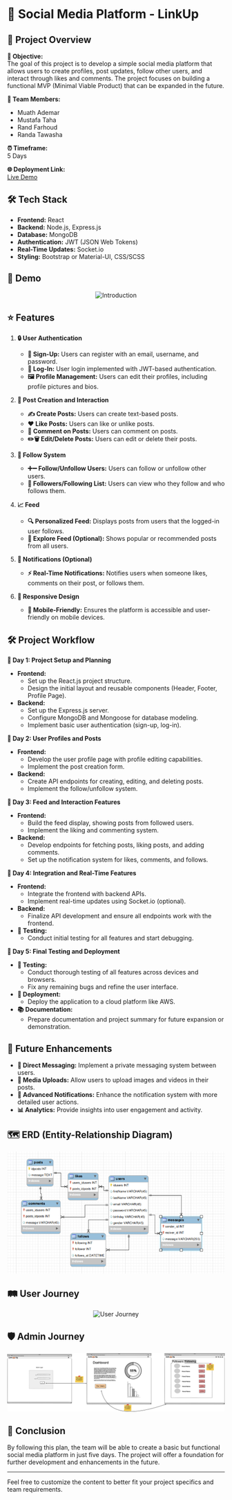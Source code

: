 # 🚀 Social Media Platform - LinkUp

## 📄 Project Overview
**🎯 Objective:**  
The goal of this project is to develop a simple social media platform that allows users to create profiles, post updates, follow other users, and interact through likes and comments. The project focuses on building a functional MVP (Minimal Viable Product) that can be expanded in the future.

**👥 Team Members:**
- Muath Ademar
- Mustafa Taha
- Rand Farhoud
- Randa Tawasha

**⏰ Timeframe:**  
5 Days

**🌐 Deployment Link:**  
[Live Demo](http://51.20.56.131/)

## 🛠️ Tech Stack
- **Frontend:** React
- **Backend:** Node.js, Express.js
- **Database:** MongoDB
- **Authentication:** JWT (JSON Web Tokens)
- **Real-Time Updates:** Socket.io
- **Styling:** Bootstrap or Material-UI, CSS/SCSS

## 🎥 Demo
<div align="center">
  <img src="linkup.gif" alt="Introduction" >
</div>

## ⭐ Features
1. **🔒 User Authentication**
   - **📝 Sign-Up:** Users can register with an email, username, and password.
   - **🔑 Log-In:** User login implemented with JWT-based authentication.
   - **🖼️ Profile Management:** Users can edit their profiles, including profile pictures and bios.

2. **📝 Post Creation and Interaction**
   - **✍️ Create Posts:** Users can create text-based posts.
   - **❤️ Like Posts:** Users can like or unlike posts.
   - **💬 Comment on Posts:** Users can comment on posts.
   - **✏️🗑️ Edit/Delete Posts:** Users can edit or delete their posts.

3. **👥 Follow System**
   - **➕➖ Follow/Unfollow Users:** Users can follow or unfollow other users.
   - **👀 Followers/Following List:** Users can view who they follow and who follows them.

4. **📈 Feed**
   - **🔍 Personalized Feed:** Displays posts from users that the logged-in user follows.
   - **🌟 Explore Feed (Optional):** Shows popular or recommended posts from all users.

5. **🔔 Notifications (Optional)**
   - **⚡ Real-Time Notifications:** Notifies users when someone likes, comments on their post, or follows them.

6. **📱 Responsive Design**
   - **📱 Mobile-Friendly:** Ensures the platform is accessible and user-friendly on mobile devices.

## 🛠️ Project Workflow
**📅 Day 1: Project Setup and Planning**
- **Frontend:**
  - Set up the React.js project structure.
  - Design the initial layout and reusable components (Header, Footer, Profile Page).
- **Backend:**
  - Set up the Express.js server.
  - Configure MongoDB and Mongoose for database modeling.
  - Implement basic user authentication (sign-up, log-in).

**📅 Day 2: User Profiles and Posts**
- **Frontend:**
  - Develop the user profile page with profile editing capabilities.
  - Implement the post creation form.
- **Backend:**
  - Create API endpoints for creating, editing, and deleting posts.
  - Implement the follow/unfollow system.

**📅 Day 3: Feed and Interaction Features**
- **Frontend:**
  - Build the feed display, showing posts from followed users.
  - Implement the liking and commenting system.
- **Backend:**
  - Develop endpoints for fetching posts, liking posts, and adding comments.
  - Set up the notification system for likes, comments, and follows.

**📅 Day 4: Integration and Real-Time Features**
- **Frontend:**
  - Integrate the frontend with backend APIs.
  - Implement real-time updates using Socket.io (optional).
- **Backend:**
  - Finalize API development and ensure all endpoints work with the frontend.
- **🧪 Testing:**
  - Conduct initial testing for all features and start debugging.

**📅 Day 5: Final Testing and Deployment**
- **🧪 Testing:**
  - Conduct thorough testing of all features across devices and browsers.
  - Fix any remaining bugs and refine the user interface.
- **🚀 Deployment:**
  - Deploy the application to a cloud platform like AWS.
- **📚 Documentation:**
  - Prepare documentation and project summary for future expansion or demonstration.

## 🔮 Future Enhancements
- **💬 Direct Messaging:** Implement a private messaging system between users.
- **📸 Media Uploads:** Allow users to upload images and videos in their posts.
- **🔔 Advanced Notifications:** Enhance the notification system with more detailed user actions.
- **📊 Analytics:** Provide insights into user engagement and activity.

## 🗺️ ERD (Entity-Relationship Diagram)
<div align="center">
  <img src="ERD.png" alt="ERD" >
</div>

## 🛤️ User Journey
<div align="center">
  <img src="User.png" alt="User Journey" >
</div>

## 🛡️ Admin Journey
<div align="center">
  <img src="Admin.png" alt="Admin Journey" >
</div>

## 🏁 Conclusion
By following this plan, the team will be able to create a basic but functional social media platform in just five days. The project will offer a foundation for further development and enhancements in the future.

---

Feel free to customize the content to better fit your project specifics and team requirements.
